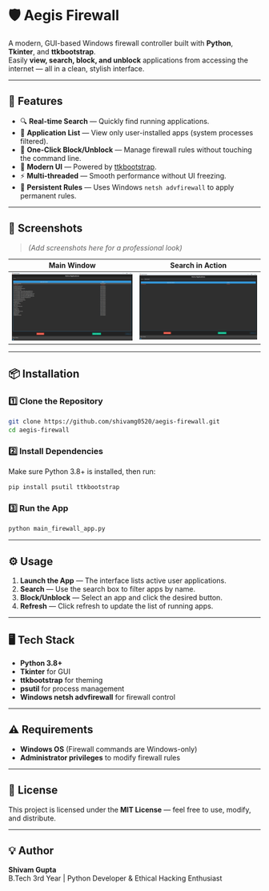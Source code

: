 # 🛡️ Aegis Firewall

A modern, GUI-based Windows firewall controller built with **Python**, **Tkinter**, and **ttkbootstrap**.  
Easily **view, search, block, and unblock** applications from accessing the internet — all in a clean, stylish interface.

---

## 🚀 Features

- 🔍 **Real-time Search** — Quickly find running applications.
- 📜 **Application List** — View only user-installed apps (system processes filtered).
- 🛑 **One-Click Block/Unblock** — Manage firewall rules without touching the command line.
- 🎨 **Modern UI** — Powered by [ttkbootstrap](https://ttkbootstrap.readthedocs.io/).
- ⚡ **Multi-threaded** — Smooth performance without UI freezing.
- 💾 **Persistent Rules** — Uses Windows `netsh advfirewall` to apply permanent rules.

---

## 📸 Screenshots

> *(Add screenshots here for a professional look)*

| Main Window | Search in Action |
|-------------|------------------|
| ![Main UI](screenshots/main_ui.png) | ![Search](screenshots/search.png) |

---

## 📦 Installation

### 1️⃣ Clone the Repository
```bash
git clone https://github.com/shivamg0520/aegis-firewall.git
cd aegis-firewall
```

### 2️⃣ Install Dependencies
Make sure Python 3.8+ is installed, then run:
```bash
pip install psutil ttkbootstrap
```

### 3️⃣ Run the App
```bash
python main_firewall_app.py
```

---

## ⚙️ Usage

1. **Launch the App** — The interface lists active user applications.
2. **Search** — Use the search box to filter apps by name.
3. **Block/Unblock** — Select an app and click the desired button.
4. **Refresh** — Click refresh to update the list of running apps.

---

## 🖥️ Tech Stack

- **Python 3.8+**
- **Tkinter** for GUI
- **ttkbootstrap** for theming
- **psutil** for process management
- **Windows netsh advfirewall** for firewall control

---

## ⚠️ Requirements

- **Windows OS** (Firewall commands are Windows-only)
- **Administrator privileges** to modify firewall rules

---

## 📜 License

This project is licensed under the **MIT License** — feel free to use, modify, and distribute.

---

## 💡 Author

**Shivam Gupta**  
B.Tech 3rd Year | Python Developer & Ethical Hacking Enthusiast
